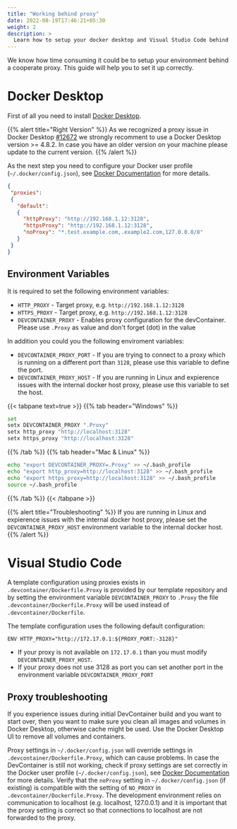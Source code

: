 ```yaml
---
title: "Working behind proxy"
date: 2022-08-19T17:46:21+05:30
weight: 2
description: >
  Learn how to setup your docker desktop and Visual Studio Code behind a coorperate proxy.
---
```


We know how time consuming it could be to setup your environment behind a cooperate proxy. This guide will help you to set it up correctly.

# Docker Desktop

First of all you need to install [Docker Desktop](https://www.docker.com/get-started/). 

{{% alert title="Right Version" %}}
As we recognized a proxy issue in Docker Desktop [#12672](https://github.com/docker/for-win/issues/12672) we strongly recomment to use a Docker Desktop version >= 4.8.2. In case you have an older version on your machine please update to the current version.
{{% /alert %}}

As the next step you need to configure your Docker user profile (`~/.docker/config.json`), see [Docker Documentation](https://docs.docker.com/network/proxy/) for more details.

```json
{
 "proxies":
 {
   "default":
   {
     "httpProxy": "http://192.168.1.12:3128",
     "httpsProxy": "http://192.168.1.12:3128",
     "noProxy": "*.test.example.com,.example2.com,127.0.0.0/8"
   }
 }
}
```

## Environment Variables

It is required to set the following environment variables:

- `HTTP_PROXY` - Target proxy, e.g. `http://192.168.1.12:3128`
- `HTTPS_PROXY` - Target proxy, e.g. `http://192.168.1.12:3128`
- `DEVCONTAINER_PROXY` - Enables proxy configuration for the devContainer. Please use `.Proxy` as value and don't forget (dot) in the value

In addition you could you the following enviroment variables:
- `DEVCONTAINER_PROXY_PORT` - If you are trying to connect to a proxy which is running on a different port than `3128`, please use this variable to define the port.
- `DEVCONTAINER_PROXY_HOST` - If you are running in Linux and expierence issues with the internal docker host proxy, please use this variable to set the host.


{{< tabpane text=true >}}
{{% tab header="Windows" %}}
```bash
set
setx DEVCONTAINER_PROXY ".Proxy"
setx http_proxy "http://localhost:3128"
setx https_proxy "http://localhost:3128"
```
{{% /tab %}}
{{% tab header="Mac & Linux" %}}
```bash
echo "export DEVCONTAINER_PROXY=.Proxy" >> ~/.bash_profile
echo "export http_proxy=http://localhost:3128" >> ~/.bash_profile
echo "export https_proxy=http://localhost:3128" >> ~/.bash_profile
source ~/.bash_profile
```
{{% /tab %}}
{{< /tabpane >}}

{{% alert title="Troubleshooting" %}}
If you are running in Linux and expierence issues with the internal docker host proxy, please set the   `DEVCONTAINER_PROXY_HOST` environment variable to the internal docker host.
{{% /alert %}}

# Visual Studio Code

A template configuration using proxies exists in `.devcontainer/Dockerfile.Proxy` is provided by our template repository and by setting the environment variable `DEVCONTAINER_PROXY` to `.Proxy` the file
`.devcontainer/Dockerfile.Proxy` will be used instead of `.devcontainer/Dockerfile`.

The template configuration uses the following default configuration:

```
ENV HTTP_PROXY="http://172.17.0.1:${PROXY_PORT:-3128}"
```

- If your proxy is not available on `172.17.0.1` than you must modify `DEVCONTAINER_PROXY_HOST`.
- If your proxy does not use 3128 as port you can set another port in the environment variable `DEVCONTAINER_PROXY_PORT`



## Proxy troubleshooting

If you experience issues during initial DevContainer build and you want to start over, then you want to make sure you clean all images and volumes in Docker Desktop, otherwise cache might be used. Use the Docker Desktop UI to remove all volumes and containers.

Proxy settings in `~/.docker/config.json` will override settings in `.devcontainer/Dockerfile.Proxy`, which can cause problems.
In case the DevContainer is still not working, check if proxy settings are set correctly in the Docker user profile (`~/.docker/config.json`), see [Docker Documentation](https://docs.docker.com/network/proxy/) for more details.
Verify that the `noProxy` setting in `~/.docker/config.json` (if existing) is compatible with the setting of `NO_PROXY` in `.devcontainer/Dockerfile.Proxy`.
The development environment relies on communication to localhost (e.g. localhost, 127.0.0.1) and it is important that the proxy setting is correct so that connections to localhost are not forwarded to the proxy.
